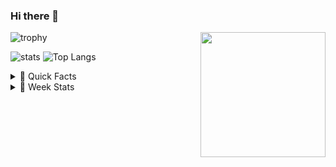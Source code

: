 ### Hi there 👋

<img align="right" src="https://media.giphy.com/media/mLOb56l2DQUCs/giphy.gif" width="200">

![trophy](https://github-profile-trophy.vercel.app/?username=ryuyxx&theme=onedark&title=Joined2020,Stars,Commit,Repositories,Followers,Issues)

![stats](https://github-readme-stats.vercel.app/api?username=Ryuyxx&count_private=true&show_icons=true&theme=react&hide=prs)
![Top Langs](https://github-readme-stats.vercel.app/api/top-langs/?username=Ryuyxx&layout=compact&theme=react)



<details><summary>🦔 Quick Facts</summary>
<img align="right" src="https://media.giphy.com/media/vpioNfKK8OFGHuUDMz/giphy.gif" width="300">

- 🌱 **I’m currently learning:**  ML/DL  
- 💬 **Ask me about:**  Sci-Fi movie
- 💙 **I LOVE BUILDING COMPUTERS!!**  [M-ITX mainly]
  - My Baby Specs
  - Ryzen™ 9 5950X
  - GEFORCE RTX 3090
  - 64GB RAM & M.2 2TB

</details>  

<details><summary>📌 Week Stats</summary>

![wakatime stats](https://github-readme-stats.vercel.app/api/wakatime?username=Ryuyxx&layout=compact&theme=react)
</details>

